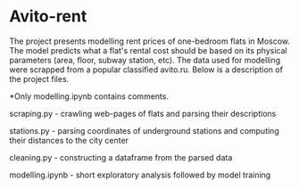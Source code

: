 # Avito-rent
The project presents modelling rent prices of one-bedroom flats in Moscow. The model predicts what a flat's rental cost should be based on its physical parameters (area, floor, subway station, etc).  The data used for modelling were scrapped from a popular classified avito.ru. Below is a description of the project files. 

*Only modelling.ipynb contains comments.  




scraping.py - crawling web-pages of flats and parsing their descriptions

stations.py - parsing coordinates of underground stations and computing their distances to the city center

cleaning.py - constructing a dataframe from the parsed data

modelling.ipynb - short exploratory analysis followed by model training
